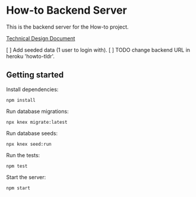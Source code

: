 # How-to Backend Server

This is the backend server for the How-to project.

[Technical Design Document](https://docs.google.com/document/d/1-PyCnS_z0tpPOpsk8uSG-0ZPBWNjkNzCvtlJoW-CyEk/edit)

[ ] Add seeded data (1 user to login with).
[ ] TODO change backend URL in heroku 'howto-tldr'.

## Getting started

Install dependencies:

```
npm install
```

Run database migrations:

```
npx knex migrate:latest
```

Run database seeds:

```
npx knex seed:run
```

Run the tests:

```
npm test
```

Start the server:

```
npm start
```
